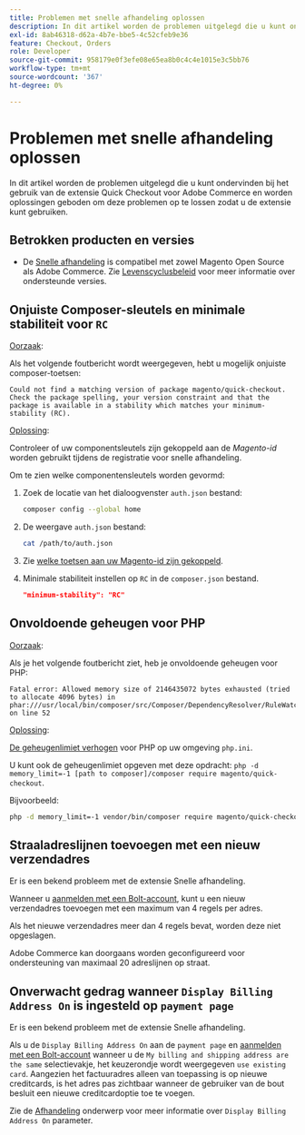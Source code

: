 ```yaml
---
title: Problemen met snelle afhandeling oplossen
description: In dit artikel worden de problemen uitgelegd die u kunt ondervinden bij het gebruik van de extensie Quick Checkout voor Adobe Commerce en worden oplossingen geboden om deze problemen op te lossen zodat u de extensie kunt gebruiken.
exl-id: 8ab46318-d62a-4b7e-bbe5-4c52cfeb9e36
feature: Checkout, Orders
role: Developer
source-git-commit: 958179e0f3efe08e65ea8b0c4c4e1015e3c5bb76
workflow-type: tm+mt
source-wordcount: '367'
ht-degree: 0%

---
```


# Problemen met snelle afhandeling oplossen

In dit artikel worden de problemen uitgelegd die u kunt ondervinden bij het gebruik van de extensie Quick Checkout voor Adobe Commerce en worden oplossingen geboden om deze problemen op te lossen zodat u de extensie kunt gebruiken.

## Betrokken producten en versies

* De [Snelle afhandeling](https://experienceleague.adobe.com/docs/commerce-merchant-services/quick-checkout/overview.html) is compatibel met zowel Magento Open Source als Adobe Commerce. Zie [Levenscyclusbeleid](https://experienceleague.adobe.com/docs/commerce-operations/release/planning/lifecycle-policy.html) voor meer informatie over ondersteunde versies.

## Onjuiste Composer-sleutels en minimale stabiliteit voor `RC`

<u>Oorzaak</u>:

Als het volgende foutbericht wordt weergegeven, hebt u mogelijk onjuiste composer-toetsen:

```terminal
Could not find a matching version of package magento/quick-checkout. Check the package spelling, your version constraint and that the package is available in a stability which matches your minimum-stability (RC).
```

<u>Oplossing</u>:

Controleer of uw componentsleutels zijn gekoppeld aan de _Magento-id_ worden gebruikt tijdens de registratie voor snelle afhandeling.

Om te zien welke componentensleutels worden gevormd:

1. Zoek de locatie van het dialoogvenster `auth.json` bestand:

   ```bash
   composer config --global home
   ```

1. De weergave `auth.json` bestand:

   ```bash
   cat /path/to/auth.json
   ```

1. Zie [welke toetsen aan uw Magento-id zijn gekoppeld](https://devdocs.magento.com/guides/v2.4/install-gde/prereq/connect-auth.html).

1. Minimale stabiliteit instellen op `RC` in de `composer.json` bestand.

   ```json
   "minimum-stability": "RC"
   ```

## Onvoldoende geheugen voor PHP

<u>Oorzaak</u>:

Als je het volgende foutbericht ziet, heb je onvoldoende geheugen voor PHP:

```terminal
Fatal error: Allowed memory size of 2146435072 bytes exhausted (tried to allocate 4096 bytes) in phar:///usr/local/bin/composer/src/Composer/DependencyResolver/RuleWatchGraph.php on line 52
```

<u>Oplossing</u>:

[De geheugenlimiet verhogen](https://devdocs.magento.com/cloud/project/magento-app-php-ini.html#increase-php-memory-limit) voor PHP op uw omgeving `php.ini`.

U kunt ook de geheugenlimiet opgeven met deze opdracht: `php -d memory_limit=-1 [path to composer]/composer require magento/quick-checkout`.

Bijvoorbeeld:

```bash
php -d memory_limit=-1 vendor/bin/composer require magento/quick-checkout
```

## Straaladreslijnen toevoegen met een nieuw verzendadres

Er is een bekend probleem met de extensie Snelle afhandeling.

Wanneer u [aanmelden met een Bolt-account](https://help.bolt.com/shoppers/guides/checkout/log-in/), kunt u een nieuw verzendadres toevoegen met een maximum van 4 regels per adres.

Als het nieuwe verzendadres meer dan 4 regels bevat, worden deze niet opgeslagen.

Adobe Commerce kan doorgaans worden geconfigureerd voor ondersteuning van maximaal 20 adreslijnen op straat.

## Onverwacht gedrag wanneer `Display Billing Address On` is ingesteld op `payment page`

Er is een bekend probleem met de extensie Snelle afhandeling.

Als u de `Display Billing Address On` aan de `payment page` en [aanmelden met een Bolt-account](https://help.bolt.com/shoppers/guides/checkout/log-in/) wanneer u de `My billing and shipping address are the same` selectievakje, het keuzerondje wordt weergegeven `use existing card`. Aangezien het factuuradres alleen van toepassing is op nieuwe creditcards, is het adres pas zichtbaar wanneer de gebruiker van de bout besluit een nieuwe creditcardoptie toe te voegen.

Zie de [Afhandeling](https://docs.magento.com/user-guide/configuration/sales/checkout.html) onderwerp voor meer informatie over `Display Billing Address On` parameter.
